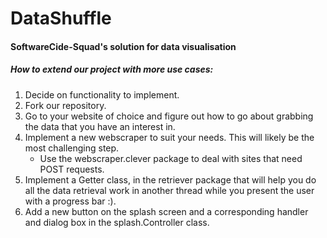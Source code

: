 # DataShuffle  

#### SoftwareCide-Squad's solution for data visualisation  

##### How to extend our project with more use cases:

1. Decide on functionality to implement.  
1. Fork our repository.  
1. Go to your website of choice and figure out how to go about grabbing the data that you have an interest in.        
1. Implement a new webscraper to suit your needs. This will likely be the most challenging step.  
    * Use the webscraper.clever package to deal with sites that need POST requests.  
1. Implement a Getter class, in the retriever package that will help you do all the data retrieval work in another thread while you present the user with a progress bar :).    
1. Add a new button on the splash screen and a corresponding handler and dialog box in the splash.Controller class.  